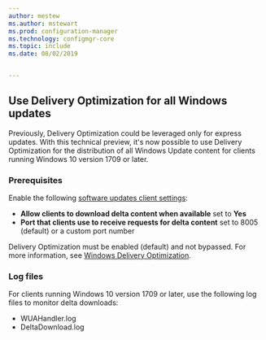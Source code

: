 ```yaml
---
author: mestew
ms.author: mstewart
ms.prod: configuration-manager
ms.technology: configmgr-core
ms.topic: include
ms.date: 08/02/2019


---
```

<!--4699118, 4685210--->

## Use Delivery Optimization for all Windows updates

Previously, Delivery Optimization could be leveraged only for express updates. With this technical preview, it's now possible to use Delivery Optimization for the distribution of all Windows Update content for clients running Windows 10 version 1709 or later.

### Prerequisites

Enable the following [software updates client settings](../../../../clients/deploy/about-client-settings.md#software-updates):

- **Allow clients to download delta content when available** set to **Yes**
- **Port that clients use to receive requests for delta content** set to 8005 (default) or a custom port number

Delivery Optimization must be enabled (default) and not bypassed. For more information, see [Windows Delivery Optimization](../../../../../sum/deploy-use/optimize-windows-10-update-delivery.md#windows-delivery-optimization).

### Log files

For clients running Windows 10 version 1709 or later, use the following log files to monitor delta downloads:

- WUAHandler.log
- DeltaDownload.log
